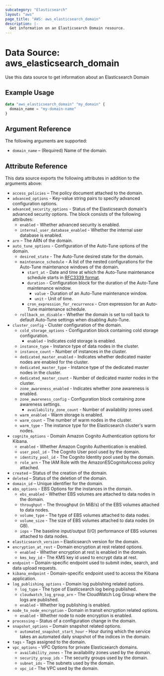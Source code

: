 ```yaml
---
subcategory: "Elasticsearch"
layout: "aws"
page_title: "AWS: aws_elasticsearch_domain"
description: |-
  Get information on an Elasticsearch Domain resource.
---
```


# Data Source: aws_elasticsearch_domain

Use this data source to get information about an Elasticsearch Domain

## Example Usage

```terraform
data "aws_elasticsearch_domain" "my_domain" {
  domain_name = "my-domain-name"
}
```

## Argument Reference

The following arguments are supported:

* `domain_name` – (Required) Name of the domain.

## Attribute Reference

This data source exports the following attributes in addition to the arguments above:

* `access_policies` – The policy document attached to the domain.
* `advanced_options` - Key-value string pairs to specify advanced configuration options.
* `advanced_security_options` - Status of the Elasticsearch domain's advanced security options. The block consists of the following attributes:
    * `enabled` - Whether advanced security is enabled.
    * `internal_user_database_enabled` - Whether the internal user database is enabled.
* `arn` – The ARN of the domain.
* `auto_tune_options` - Configuration of the Auto-Tune options of the domain.
    * `desired_state` - The Auto-Tune desired state for the domain.
    * `maintenance_schedule` - A list of the nested configurations for the Auto-Tune maintenance windows of the domain.
        * `start_at` - Date and time at which the Auto-Tune maintenance schedule starts in [RFC3339 format](https://tools.ietf.org/html/rfc3339#section-5.8).
        * `duration` - Configuration block for the duration of the Auto-Tune maintenance window.
            * `value` - Duration of an Auto-Tune maintenance window.
            * `unit` - Unit of time.
        * `cron_expression_for_recurrence` - Cron expression for an Auto-Tune maintenance schedule.
    * `rollback_on_disable` - Whether the domain is set to roll back to default Auto-Tune settings when disabling Auto-Tune.
* `cluster_config` - Cluster configuration of the domain.
    * `cold_storage_options` - Configuration block containing cold storage configuration.
        * `enabled` - Indicates  cold storage is enabled.
    * `instance_type` - Instance type of data nodes in the cluster.
    * `instance_count` - Number of instances in the cluster.
    * `dedicated_master_enabled` - Indicates whether dedicated master nodes are enabled for the cluster.
    * `dedicated_master_type` - Instance type of the dedicated master nodes in the cluster.
    * `dedicated_master_count` - Number of dedicated master nodes in the cluster.
    * `zone_awareness_enabled` - Indicates whether zone awareness is enabled.
    * `zone_awareness_config` - Configuration block containing zone awareness settings.
        * `availability_zone_count` - Number of availability zones used.
    * `warm_enabled` - Warm storage is enabled.
    * `warm_count` - The number of warm nodes in the cluster.
    * `warm_type` - The instance type for the Elasticsearch cluster's warm nodes.
* `cognito_options` - Domain Amazon Cognito Authentication options for Kibana.
    * `enabled` - Whether Amazon Cognito Authentication is enabled.
    * `user_pool_id` - The Cognito User pool used by the domain.
    * `identity_pool_id` - The Cognito Identity pool used by the domain.
    * `role_arn` - The IAM Role with the AmazonESCognitoAccess policy attached.
* `created` – Status of the creation of the domain.
* `deleted` – Status of the deletion of the domain.
* `domain_id` – Unique identifier for the domain.
* `ebs_options` - EBS Options for the instances in the domain.
    * `ebs_enabled` - Whether EBS volumes are attached to data nodes in the domain.
    * `throughput` - The throughput (in MiB/s) of the EBS volumes attached to data nodes.
    * `volume_type` - The type of EBS volumes attached to data nodes.
    * `volume_size` - The size of EBS volumes attached to data nodes (in GB).
    * `iops` - The baseline input/output (I/O) performance of EBS volumes attached to data nodes.
* `elasticsearch_version` – Elasticsearch version for the domain.
* `encryption_at_rest` - Domain encryption at rest related options.
    * `enabled` - Whether encryption at rest is enabled in the domain.
    * `kms_key_id` - The KMS key id used to encrypt data at rest.
* `endpoint` – Domain-specific endpoint used to submit index, search, and data upload requests.
* `kibana_endpoint` - Domain-specific endpoint used to access the Kibana application.
* `log_publishing_options` - Domain log publishing related options.
    * `log_type` - The type of Elasticsearch log being published.
    * `cloudwatch_log_group_arn` - The CloudWatch Log Group where the logs are published.
    * `enabled` - Whether log publishing is enabled.
* `node_to_node_encryption` - Domain in transit encryption related options.
    * `enabled` - Whether node to node encryption is enabled.
* `processing` – Status of a configuration change in the domain.
* `snapshot_options` – Domain snapshot related options.
    * `automated_snapshot_start_hour` - Hour during which the service takes an automated daily snapshot of the indices in the domain.
* `tags` - Tags assigned to the domain.
* `vpc_options` - VPC Options for private Elasticsearch domains.
    * `availability_zones` - The availability zones used by the domain.
    * `security_group_ids` - The security groups used by the domain.
    * `subnet_ids` - The subnets used by the domain.
    * `vpc_id` - The VPC used by the domain.

